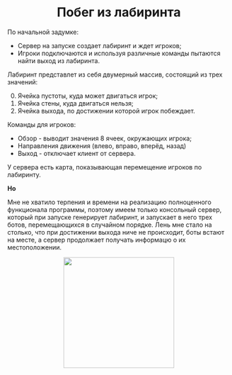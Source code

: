 <div id="header">
  <h1 align="center">Побег из лабиринта</h1>
  По начальной задумке:
<ul>
  <li>Сервер на запуске создает лабиринт и ждет игроков;</li>
  <li>Игроки подключаются и используя различные команды пытаются найти выход из лабиринта.</li>
</ul>

Лабиринт представлет из себя двумерный массив, состоящий из трех значений:
<ol start="0">
  <li>Ячейка пустоты, куда может двигаться игрок;</li>
  <li>Ячейка стены, куда двигаться нельзя;</li>
  <li>Ячейка выхода, по достижении которой игрок побеждает.</li>
</ol>

Команды для игроков:
<ul>
  <li>Обзор - выводит значения 8 ячеек, окружающих игрока;</li>
  <li>Направления движения (влево, вправо, вперёд, назад)</li>
  <li>Выход - отключает клиент от сервера.</li>
</ul>

У сервера есть карта, показывающая перемещение игроков по лабиринту.

<b>Но</b>
<p>Мне не хватило терпения и времени на реализацию полноценного функционала программы, поэтому имеем только консольный сервер, который при запуске генерирует лабиринт, и запускает в него трех ботов, перемещающихся в случайном порядке.
Лень мне стало на столько, что при достижении выхода ниче не происходит, боты встают на месте, а сервер продолжает получать информацю о их местоположении.</p>
  
<p align="center">
  <img id = "img" src="https://media1.tenor.com/m/VGWL6bzr5ToAAAAd/ned-flanders-house.gif" width="250"/>
</p>
</div>
